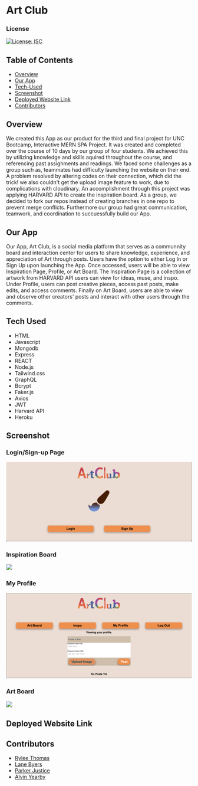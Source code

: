 # Art Club

### License 

[![License: ISC](https://img.shields.io/badge/License-ISC-blue.svg)](https://opensource.org/licenses/ISC)

## Table of Contents 

- [Overview](#Overview)
- [Our App](#Our-App)
- [Tech-Used](#Tech-Used)
- [Screenshot](#screenshot)
- [Deployed Website Link](#Deployed-website-Link)
- [Contributors](#Contributors) 

## Overview 

We created this App as our product for the third and final project for UNC Bootcamp, Interactive MERN SPA Project. It was created and completed over the course of 10 days by our group of four students. We achieved this by utilizing knowledge and skills aquired throughout the course, and referencing past assighments and readings. We faced some challenges as a group such as, teammates had difficulty launching the website on their end. A problem resolved by altering codes on their connection, which did the trick! 
we also couldn't get the upload image feature to work, due to complications with cloudinary. An accomplishment through this project was applying HARVARD API to create the inspiration board. As a group, we decided to fork our repos instead of creating branches in one repo to prevent merge conflicts. Furthermore our group had great communication, teamwork, and coordination to succuessfully build our App. 

## Our App 

Our App, Art Club, is a social media platform that serves as a communnity board and interaction center for users to share knowledge, experience, and appreciation of Art through posts. Users have the option to either Log In or Sign Up upon launching the App. Once accessed, users will be able to view Inspiration Page, Profile, or Art Board. The Inspiration Page is a collection of artwork from HARVARD API users can view for ideas, muse, and inspo. Under Profile, users can post creative pieces, access past posts, make edits, and access comments. Finally on Art Board, users are able to view and observe other creators' posts and interact with other users through the comments. 

## Tech Used

- HTML 
- Javascript 
- Mongodb 
- Express
- REACT 
- Node.js 
- Tailwind.css
- GraphQL 
- Bcrypt 
- Faker.js 
- Axios 
- JWT 
- Harvard API 
- Heroku 

## Screenshot 

### Login/Sign-up Page 

<img src=https://github.com/AlvinY4/art-club/blob/master/client/public/assets/artclub-loginscreenshot.png>

### Inspiration Board 

<img src=https://github.com/AlvinY4/art-club/blob/master/client/public/assets/artclubinspo.gif>

### My Profile 

<img src=https://github.com/AlvinY4/art-club/blob/master/client/public/assets/artclub-profilescreenshot.png>

### Art Board 

<img src=https://github.com/AlvinY4/art-club/blob/master/client/public/assets/artclubartboard.gif>

## Deployed Website Link 


## Contributors 

- [Rylee Thomas](https://github.com/RyleeThomas)
- [Lane Byers](https://github.com/trip6love)
- [Parker Justice](https://github.com/parkerjustice)
- [Alvin Yearby](https://github.com/AlvinY4) 


